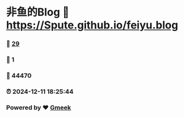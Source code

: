 # 非鱼的Blog :link: https://Spute.github.io/feiyu.blog 
### :page_facing_up: [29](https://Spute.github.io/feiyu.blog/tag.html) 
### :speech_balloon: 1 
### :hibiscus: 44470 
### :alarm_clock: 2024-12-11 18:25:44 
### Powered by :heart: [Gmeek](https://github.com/Meekdai/Gmeek)
